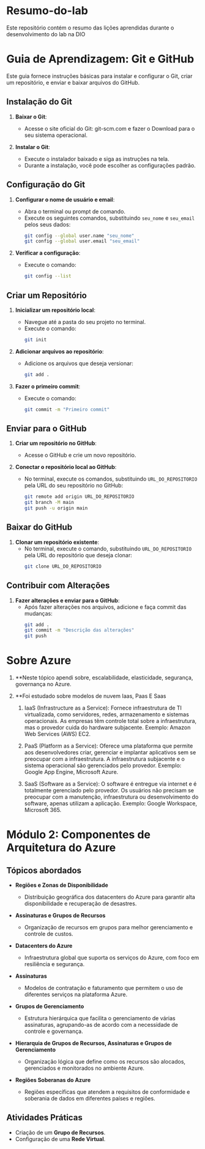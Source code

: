 # Resumo-do-lab
Este repositório contém o resumo das lições aprendidas durante o desenvolvimento do lab na DIO


# Guia de Aprendizagem: Git e GitHub

Este guia fornece instruções básicas para instalar e configurar o Git, criar um repositório, e enviar e baixar arquivos do GitHub.

## Instalação do Git

1. **Baixar o Git**:
   - Acesse o site oficial do Git: git-scm.com e fazer o Download para o seu sistema operacional.

2. **Instalar o Git**:
   - Execute o instalador baixado e siga as instruções na tela.
   - Durante a instalação, você pode escolher as configurações padrão.

## Configuração do Git

1. **Configurar o nome de usuário e email**:
   - Abra o terminal ou prompt de comando.
   - Execute os seguintes comandos, substituindo `seu_nome` e `seu_email` pelos seus dados:
     ```bash
     git config --global user.name "seu_nome"
     git config --global user.email "seu_email"
     ```

2. **Verificar a configuração**:
   - Execute o comando:
     ```bash
     git config --list
     ```

## Criar um Repositório

1. **Inicializar um repositório local**:
   - Navegue até a pasta do seu projeto no terminal.
   - Execute o comando:
     ```bash
     git init
     ```

2. **Adicionar arquivos ao repositório**:
   - Adicione os arquivos que deseja versionar:
     ```bash
     git add .
     ```

3. **Fazer o primeiro commit**:
   - Execute o comando:
     ```bash
     git commit -m "Primeiro commit"
     ```

## Enviar para o GitHub

1. **Criar um repositório no GitHub**:
   - Acesse o GitHub e crie um novo repositório.

2. **Conectar o repositório local ao GitHub**:
   - No terminal, execute os comandos, substituindo `URL_DO_REPOSITORIO` pela URL do seu repositório no GitHub:
     ```bash
     git remote add origin URL_DO_REPOSITORIO
     git branch -M main
     git push -u origin main
     ```

## Baixar do GitHub

1. **Clonar um repositório existente**:
   - No terminal, execute o comando, substituindo `URL_DO_REPOSITORIO` pela URL do repositório que deseja clonar:
     ```bash
     git clone URL_DO_REPOSITORIO
     ```

## Contribuir com Alterações

1. **Fazer alterações e enviar para o GitHub**:
   - Após fazer alterações nos arquivos, adicione e faça commit das mudanças:
     ```bash
     git add .
     git commit -m "Descrição das alterações"
     git push
     ```
# Sobre Azure

1. **Neste tópico apendi sobre, escalabilidade, elasticidade, segurança, governança no Azure.
2. **Foi estudado sobre modelos de nuvem Iaas, Paas E Saas

   1. IaaS (Infrastructure as a Service): Fornece infraestrutura de TI virtualizada, como servidores, redes, armazenamento e sistemas operacionais. As empresas têm controle total sobre a infraestrutura, mas o provedor cuida do hardware subjacente. Exemplo: Amazon Web Services (AWS) EC2.

   2. PaaS (Platform as a Service): Oferece uma plataforma que permite aos desenvolvedores criar, gerenciar e implantar aplicativos sem se preocupar com a infraestrutura. A infraestrutura subjacente e o sistema operacional são gerenciados pelo provedor. Exemplo: Google App Engine, Microsoft Azure.

   3. SaaS (Software as a Service): O software é entregue via internet e é totalmente gerenciado pelo provedor. Os usuários não precisam se preocupar com a manutenção, infraestrutura ou desenvolvimento do software, apenas utilizam a aplicação. Exemplo: Google Workspace, Microsoft 365.
  
# Módulo 2: Componentes de Arquitetura do Azure

## Tópicos abordados

- **Regiões e Zonas de Disponibilidade**
  - Distribuição geográfica dos datacenters do Azure para garantir alta disponibilidade e recuperação de desastres.

- **Assinaturas e Grupos de Recursos**
  - Organização de recursos em grupos para melhor gerenciamento e controle de custos.

- **Datacenters do Azure**
  - Infraestrutura global que suporta os serviços do Azure, com foco em resiliência e segurança.

- **Assinaturas**
  - Modelos de contratação e faturamento que permitem o uso de diferentes serviços na plataforma Azure.

- **Grupos de Gerenciamento**
  - Estrutura hierárquica que facilita o gerenciamento de várias assinaturas, agrupando-as de acordo com a necessidade de controle e governança.

- **Hierarquia de Grupos de Recursos, Assinaturas e Grupos de Gerenciamento**
  - Organização lógica que define como os recursos são alocados, gerenciados e monitorados no ambiente Azure.

- **Regiões Soberanas do Azure**
  - Regiões específicas que atendem a requisitos de conformidade e soberania de dados em diferentes países e regiões.

## Atividades Práticas

- Criação de um **Grupo de Recursos**.
- Configuração de uma **Rede Virtual**.


